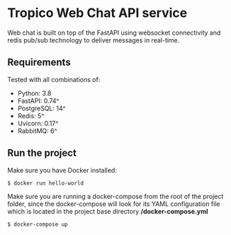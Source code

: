 Tropico Web Chat API service
===============
Web chat is built on top of the FastAPI using websocket connectivity and redis pub/sub technology to deliver messages in real-time.

Requirements
------------
Tested with all combinations of:
* Python: 3.8
* FastAPI: 0.74^
* PostgreSQL: 14^
* Redis: 5^
* Uvicorn: 0.17^
* RabbitMQ: 6^


Run the project
----------
Make sure you have Docker installed:
```sh
$ docker run hello-world
```

Make sure you are running a docker-compose from the root of the project folder, since the docker-compose will look for its YAML configuration file which is located in the project base directory **/docker-compose.yml**
```sh
$ docker-compose up  
```
